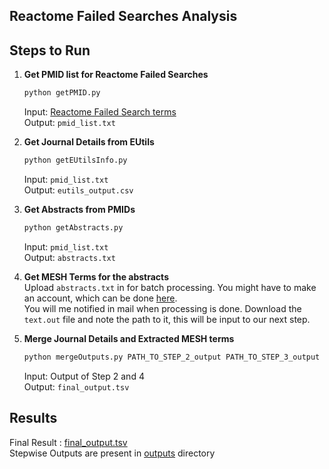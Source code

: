 Reactome Failed Searches Analysis
---

## Steps to Run

1. **Get PMID list for Reactome Failed Searches**  
    ```sh
    python getPMID.py
    ```
    Input: [Reactome Failed Search terms](https://raw.githubusercontent.com/cannin/reach-query/master/queries.csv)  
    Output: `pmid_list.txt`

2. **Get Journal Details from EUtils**
    ```sh
    python getEUtilsInfo.py
    ```
    Input: `pmid_list.txt`  
    Output: `eutils_output.csv`

3. **Get Abstracts from PMIDs**
    ```sh
    python getAbstracts.py
    ```
    Input: `pmid_list.txt`  
    Output: `abstracts.txt`

4. **Get MESH Terms for the abstracts**  
    Upload `abstracts.txt` in for batch processing. You might have to make an account, which can be done [here](https://uts.nlm.nih.gov/license.html).  
    You will me notified in mail when processing is done.
    Download the `text.out` file and note the path to it, this will be input to our next step.

5. **Merge Journal Details and Extracted MESH terms**
    ```sh
    python mergeOutputs.py PATH_TO_STEP_2_output PATH_TO_STEP_3_output
    ```
    Input: Output of Step 2 and 4  
    Output: `final_output.tsv`

## Results
Final Result : [final_output.tsv](/outputs/final_output.tsv)  
Stepwise Outputs are present in [outputs](/outputs) directory
